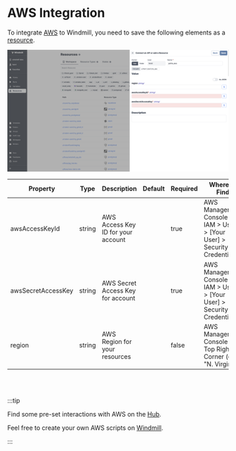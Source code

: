 # AWS Integration

To integrate [AWS](https://aws.amazon.com/) to Windmill, you need to save the following elements as a [resource](../core_concepts/3_resources_and_types/index.mdx).

![Add AWS Resource](../assets/integrations/add-aws.png)

| Property           | Type   | Description                        | Default | Required | Where to Find                                                             |
| ------------------ | ------ | ---------------------------------- | ------- | -------- | ------------------------------------------------------------------------- |
| awsAccessKeyId     | string | AWS Access Key ID for your account |         | true     | AWS Management Console > IAM > Users > [Your User] > Security Credentials |
| awsSecretAccessKey | string | AWS Secret Access Key for account  |         | true     | AWS Management Console > IAM > Users > [Your User] > Security Credentials |
| region             | string | AWS Region for your resources      |         | false    | AWS Management Console > Top Right Corner (e.g., "N. Virginia")           |

<br/><br/>

:::tip

Find some pre-set interactions with AWS on the [Hub](https://hub.windmill.dev/integrations/aws_ecr).

Feel free to create your own AWS scripts on [Windmill](../getting_started/00_how_to_use_windmill/index.mdx).

:::

